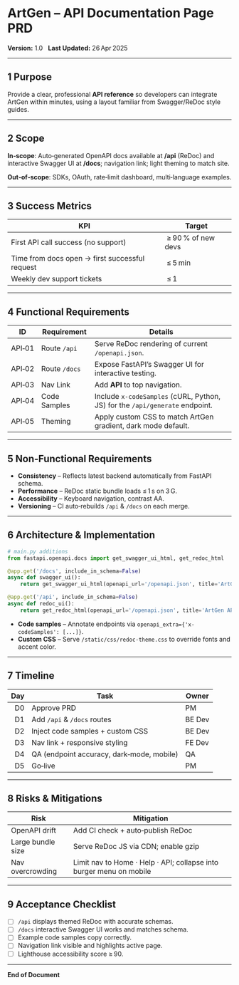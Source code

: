 # ArtGen – API Documentation Page PRD

**Version:** 1.0   **Last Updated:** 26 Apr 2025

---
## 1 Purpose
Provide a clear, professional **API reference** so developers can integrate ArtGen within minutes, using a layout familiar from Swagger/ReDoc style guides.

---
## 2 Scope
**In‑scope**: Auto‑generated OpenAPI docs available at **/api** (ReDoc) and interactive Swagger UI at **/docs**; navigation link; light theming to match site.

**Out‑of‑scope**: SDKs, OAuth, rate‑limit dashboard, multi‑language examples.

---
## 3 Success Metrics
| KPI | Target |
|-----|--------|
|First API call success (no support) | ≥ 90 % of new devs |
|Time from docs open → first successful request | ≤ 5 min |
|Weekly dev support tickets | ≤ 1 |

---
## 4 Functional Requirements
| ID | Requirement | Details |
|----|-------------|---------|
|API‑01|Route `/api`|Serve ReDoc rendering of current `/openapi.json`. |
|API‑02|Route `/docs`|Expose FastAPI’s Swagger UI for interactive testing. |
|API‑03|Nav Link|Add **API** to top navigation. |
|API‑04|Code Samples|Include `x-codeSamples` (cURL, Python, JS) for the `/api/generate` endpoint. |
|API‑05|Theming|Apply custom CSS to match ArtGen gradient, dark mode default. |

---
## 5 Non‑Functional Requirements
- **Consistency** – Reflects latest backend automatically from FastAPI schema.  
- **Performance** – ReDoc static bundle loads ≤ 1 s on 3 G.  
- **Accessibility** – Keyboard navigation, contrast AA.  
- **Versioning** – CI auto‑rebuilds `/api` & `/docs` on each merge.

---
## 6 Architecture & Implementation
```python
# main.py additions
from fastapi.openapi.docs import get_swagger_ui_html, get_redoc_html

@app.get('/docs', include_in_schema=False)
async def swagger_ui():
    return get_swagger_ui_html(openapi_url='/openapi.json', title='ArtGen API Docs')

@app.get('/api', include_in_schema=False)
async def redoc_ui():
    return get_redoc_html(openapi_url='/openapi.json', title='ArtGen API Reference')
```
- **Code samples** – Annotate endpoints via `openapi_extra={'x-codeSamples': [...]}`.
- **Custom CSS** – Serve `/static/css/redoc-theme.css` to override fonts and accent color.

---
## 7 Timeline
| Day | Task | Owner |
|----:|------|-------|
|D0|Approve PRD | PM |
|D1|Add `/api` & `/docs` routes | BE Dev |
|D2|Inject code samples + custom CSS | BE Dev |
|D3|Nav link + responsive styling | FE Dev |
|D4|QA (endpoint accuracy, dark‑mode, mobile) | QA |
|D5|Go‑live | PM |

---
## 8 Risks & Mitigations
| Risk | Mitigation |
|------|-----------|
|OpenAPI drift | Add CI check + auto‑publish ReDoc |
|Large bundle size | Serve ReDoc JS via CDN; enable gzip |
|Nav overcrowding | Limit nav to Home · Help · API; collapse into burger menu on mobile |

---
## 9 Acceptance Checklist
- [ ] `/api` displays themed ReDoc with accurate schemas.  
- [ ] `/docs` interactive Swagger UI works and matches schema.  
- [ ] Example code samples copy correctly.  
- [ ] Navigation link visible and highlights active page.  
- [ ] Lighthouse accessibility score ≥ 90.

---
**End of Document**

